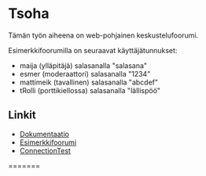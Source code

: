 Tsoha
=====

Tämän työn aiheena on web-pohjainen keskustelufoorumi.

Esimerkkifoorumilla on seuraavat käyttäjätunnukset:
* maija (ylläpitäjä) salasanalla "salasana"
* esmer (moderaattori) salasanalla "1234"
* mattimeik (tavallinen) salasanalla "abcdef"
* tRolli (porttikiellossa) salasanalla "lällispöö"

Linkit
------
* [Dokumentaatio](https://github.com/jllang/Tsoha/tree/master/doc "Dokumentaatio")
* [Esimerkkifoorumi](http://91.158.178.74:8080/tsoha "Esimerkkifoorumi")
* [ConnectionTest](http://91.158.178.74:8080/connection-test/ "ConnectionTest")

=======
